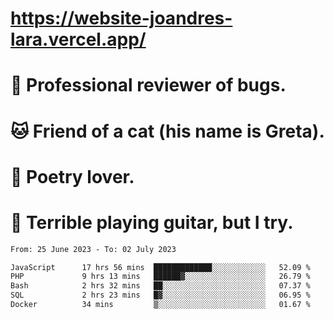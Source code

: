 # https://website-joandres-lara.vercel.app/
# 🐛 Professional reviewer of bugs.
# 🐱 Friend of a cat (his name is Greta).
# 📜 Poetry lover.
# 🎸 Terrible playing guitar, but I try.

<!--START_SECTION:waka-->

```txt
From: 25 June 2023 - To: 02 July 2023

JavaScript      17 hrs 56 mins  █████████████░░░░░░░░░░░░   52.09 %
PHP             9 hrs 13 mins   ██████▓░░░░░░░░░░░░░░░░░░   26.79 %
Bash            2 hrs 32 mins   ██░░░░░░░░░░░░░░░░░░░░░░░   07.37 %
SQL             2 hrs 23 mins   █▓░░░░░░░░░░░░░░░░░░░░░░░   06.95 %
Docker          34 mins         ▒░░░░░░░░░░░░░░░░░░░░░░░░   01.67 %
```

<!--END_SECTION:waka-->
